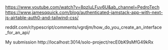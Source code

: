 https://www.youtube.com/watch?v=8pzIuLFuv6U&ab_channel=PedroTech
https://www.jamesqquick.com/blog/authenticated-jamstack-app-with-next-js-airtable-auth0-and-tailwind-css/

reddit.com/r/typescript/comments/vgrdjm/how_do_you_create_an_interface_for_an_api/

My submission http://localhost:3014/solo-project/recE0bK9sMfG49kRx


